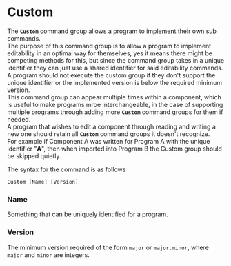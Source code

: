 # Custom

The **`Custom`** command group allows a program to implement their own sub commands.  
The purpose of this command group is to allow a program to implement editability in an optimal way for themselves, yes it means there might be competing methods for this, but since the command group takes in a unique identifier they can just use a shared identifier for said editability commands.  
A program should not execute the custom group if they don't support the unique identifier or the implemented version is below the required minimum version.  
This command group can appear multiple times within a component, which is useful to make programs mroe interchangeable, in the case of supporting multiple programs through adding more **`Custom`** command groups for them if needed.  
A program that wishes to edit a component through reading and writing a new one should retain all **`Custom`** command groups it doesn't recognize.  
For example if Component A was written for Program A with the unique identifier "**A**", then when imported into Program B the Custom group should be skipped quietly.

The syntax for the command is as follows
```
Custom [Name] [Version]
```

### **Name**

Something that can be uniquely identified for a program.

### **Version**

The minimum version required of the form `major` or `major.minor`, where `major` and `minor` are integers.